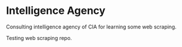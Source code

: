 # Intelligence Agency
Consulting intelligence agency of CIA for learning some web scraping.

Testing web scraping repo.
